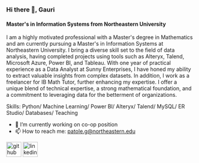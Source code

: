  ### Hi there 👋, Gauri
#### Master's in Information Systems from Northeastern University

I am a highly motivated professional with a Master's degree in Mathematics and am currently pursuing a Master's in Information Systems at Northeastern University. I bring a diverse skill set to the field of data analysis, having completed projects using tools such as Alteryx, Talend, Microsoft Azure, Power BI, and Tableau. With one year of practical experience as a Data Analyst at Sunny Enterprises, I have honed my ability to extract valuable insights from complex datasets. In addition, I work as a freelancer for IB Math Tutor, further enhancing my expertise. I offer a unique blend of technical expertise, a strong mathematical foundation, and a commitment to leveraging data for the betterment of organizations.

Skills: Python/ Machine Learning/ Power BI/ Alteryx/ Talend/ MySQL/ ER Studio/ Databases/ Teaching 

- 🔭 I’m currently working on co-op position 
- 📫 How to reach me: patole.g@northeastern.edu 


[<img src='https://cdn.jsdelivr.net/npm/simple-icons@3.0.1/icons/github.svg' alt='github' height='40'>](https://github.com/gauripatole)  [<img src='https://cdn.jsdelivr.net/npm/simple-icons@3.0.1/icons/linkedin.svg' alt='linkedin' height='40'>](https://www.linkedin.com/in/www.linkedin.com/in/gauri-patole/)  





